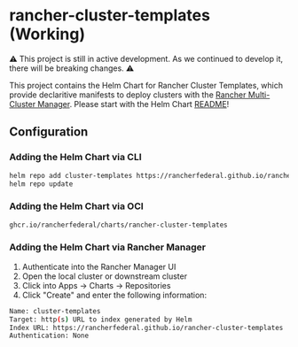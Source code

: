 # rancher-cluster-templates (Working)

⚠️ This project is still in active development. As we continued to develop it, there will be breaking changes. ⚠️

This project contains the Helm Chart for Rancher Cluster Templates, which provide declaritive manifests to deploy clusters with the [Rancher Multi-Cluster Manager](https://github.com/rancher/rancher). Please start with the Helm Chart [README](/charts/cluster-templates/README.md)!

## Configuration

### Adding the Helm Chart via CLI

```bash
helm repo add cluster-templates https://rancherfederal.github.io/rancher-cluster-templates
helm repo update
```

### Adding the Helm Chart via OCI

```bash
ghcr.io/rancherfederal/charts/rancher-cluster-templates
```

### Adding the Helm Chart via Rancher Manager

1. Authenticate into the Rancher Manager UI
2. Open the local cluster or downstream cluster
3. Click into Apps -> Charts -> Repositories
4. Click "Create" and enter the following information:

```bash
Name: cluster-templates
Target: http(s) URL to index generated by Helm
Index URL: https://rancherfederal.github.io/rancher-cluster-templates
Authentication: None
```
